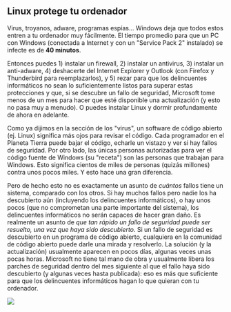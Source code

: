 



<h2>Linux protege tu ordenador</h2>

Virus, troyanos, adware, programas espías... Windows deja que todos estos entren a tu ordenador muy fácilmente. El tiempo promedio para que un PC con Windows (conectada a Internet y con un "Service Pack 2" instalado) se infecte es de <b>40 minutos</b>.

Entonces puedes 1) instalar un firewall, 2) instalar un antivirus, 3) instalar un anti-adware, 4) deshacerte del Internet Explorer y Outlook (con Firefox y Thunderbird para reemplazarlos), y 5) rezar para que los delincuentes informáticos no sean lo suficientemente listos para superar estas protecciones y que, si se descubre un fallo de seguridad, Microsoft tome menos de un mes para hacer que esté disponible una actualización (y esto no pasa muy a menudo). O puedes instalar Linux y dormir profundamente de ahora en adelante.

Como ya dijimos en la sección de los "virus", un software de código abierto (ej. Linux) significa más ojos para revisar el código. Cada programador en el Planeta Tierra puede bajar el código, echarle un vistazo y ver si hay fallos de seguridad. Por otro lado, las únicas personas autorizadas para ver el código fuente de Windows (su "receta") son las personas que trabajan para Windows. Esto significa cientos de miles de personas (quizás millones) contra unos pocos miles. Y esto hace una gran diferencia.

Pero de hecho esto no es exactamente un asunto de <i>cuántos</i> fallos tiene un sistema, comparado con los otros. Si hay muchos fallos pero nadie los ha descubierto aún (incluyendo los delincuentes informáticos), o hay unos pocos (que no comprometan una parte importante del sistema), los delincuentes informáticos no serán capaces de hacer gran daño. Es realmente un asunto de <i>que tan rápido un fallo de seguridad puede ser resuelto, una vez que haya sido descubierto</i>. Si un fallo de seguridad es descubierto en un programa de código abierto, cualquiera en la comunidad de código abierto puede darle una mirada y resolverlo. La solución (y la actualización) usualmente aparecen en pocos días, algunas veces unas pocas horas. Microsoft no tiene tal mano de obra y usualmente libera los parches de seguridad dentro del mes siguiente al que el fallo haya sido descubierto (y algunas veces hasta publicada): eso es más que suficiente para que los delincuentes informáticos hagan lo que quieran con tu ordenador.

<img src="Images/security_thumb.png" />




